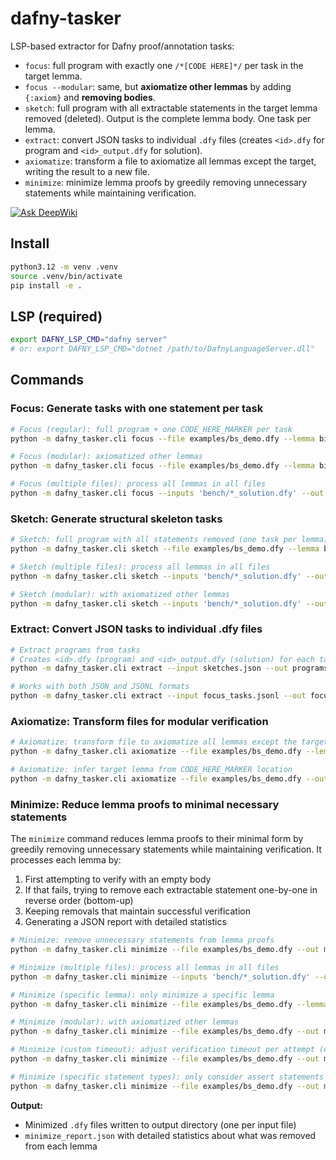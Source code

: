 # dafny-tasker

LSP-based extractor for Dafny proof/annotation tasks:
- `focus`: full program with exactly one `/*[CODE HERE]*/` per task in the target lemma.
- `focus --modular`: same, but **axiomatize other lemmas** by adding `{:axiom}` and **removing bodies**.
- `sketch`: full program with all extractable statements in the target lemma removed (deleted). Output is the complete lemma body. One task per lemma.
- `extract`: convert JSON tasks to individual `.dfy` files (creates `<id>.dfy` for program and `<id>_output.dfy` for solution).
- `axiomatize`: transform a file to axiomatize all lemmas except the target, writing the result to a new file.
- `minimize`: minimize lemma proofs by greedily removing unnecessary statements while maintaining verification.

[![Ask DeepWiki](https://deepwiki.com/badge.svg)](https://deepwiki.com/metareflection/dafny-tasker)

## Install
```bash
python3.12 -m venv .venv
source .venv/bin/activate
pip install -e .
```

## LSP (required)
```bash
export DAFNY_LSP_CMD="dafny server"
# or: export DAFNY_LSP_CMD="dotnet /path/to/DafnyLanguageServer.dll"
```

## Commands

### Focus: Generate tasks with one statement per task
```bash
# Focus (regular): full program + one CODE_HERE_MARKER per task
python -m dafny_tasker.cli focus --file examples/bs_demo.dfy --lemma binarySearchCorrect --out focus.jsonl

# Focus (modular): axiomatized other lemmas
python -m dafny_tasker.cli focus --file examples/bs_demo.dfy --lemma binarySearchCorrect --out modular.jsonl --modular

# Focus (multiple files): process all lemmas in all files
python -m dafny_tasker.cli focus --inputs 'bench/*_solution.dfy' --out focus_all.json --json-list
```

### Sketch: Generate structural skeleton tasks
```bash
# Sketch: full program with all statements removed (one task per lemma)
python -m dafny_tasker.cli sketch --file examples/bs_demo.dfy --lemma binarySearchCorrect --out sketch.jsonl

# Sketch (multiple files): process all lemmas in all files
python -m dafny_tasker.cli sketch --inputs 'bench/*_solution.dfy' --out sketches.json --json-list

# Sketch (modular): with axiomatized other lemmas
python -m dafny_tasker.cli sketch --inputs 'bench/*_solution.dfy' --out sketches_modular.json --json-list --modular
```

### Extract: Convert JSON tasks to individual .dfy files
```bash
# Extract programs from tasks
# Creates <id>.dfy (program) and <id>_output.dfy (solution) for each task
python -m dafny_tasker.cli extract --input sketches.json --out programs_dir/

# Works with both JSON and JSONL formats
python -m dafny_tasker.cli extract --input focus_tasks.jsonl --out focus_programs/
```

### Axiomatize: Transform files for modular verification
```bash
# Axiomatize: transform file to axiomatize all lemmas except the target
python -m dafny_tasker.cli axiomatize --file examples/bs_demo.dfy --lemma binarySearchCorrect --out axiomatized.dfy

# Axiomatize: infer target lemma from CODE_HERE_MARKER location
python -m dafny_tasker.cli axiomatize --file examples/bs_demo.dfy --out axiomatized.dfy
```

### Minimize: Reduce lemma proofs to minimal necessary statements
The `minimize` command reduces lemma proofs to their minimal form by greedily removing unnecessary statements while maintaining verification. It processes each lemma by:
1. First attempting to verify with an empty body
2. If that fails, trying to remove each extractable statement one-by-one in reverse order (bottom-up)
3. Keeping removals that maintain successful verification
4. Generating a JSON report with detailed statistics

```bash
# Minimize: remove unnecessary statements from lemma proofs
python -m dafny_tasker.cli minimize --file examples/bs_demo.dfy --out minimized/

# Minimize (multiple files): process all lemmas in all files
python -m dafny_tasker.cli minimize --inputs 'bench/*_solution.dfy' --out minimized_bench/

# Minimize (specific lemma): only minimize a specific lemma
python -m dafny_tasker.cli minimize --file examples/bs_demo.dfy --lemma binarySearchHelperCorrect --out minimized/

# Minimize (modular): with axiomatized other lemmas
python -m dafny_tasker.cli minimize --file examples/bs_demo.dfy --out minimized/ --modular

# Minimize (custom timeout): adjust verification timeout per attempt (default: 30s)
python -m dafny_tasker.cli minimize --file examples/bs_demo.dfy --out minimized/ --timeout 60

# Minimize (specific statement types): only consider assert statements for removal
python -m dafny_tasker.cli minimize --file examples/bs_demo.dfy --out minimized/ --extract-types assert
```

**Output:**
- Minimized `.dfy` files written to output directory (one per input file)
- `minimize_report.json` with detailed statistics about what was removed from each lemma
